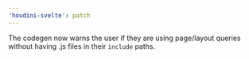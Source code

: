 ```yaml
---
'houdini-svelte': patch
---
```


The codegen now warns the user if they are using page/layout queries without having .js files in their `include` paths.
